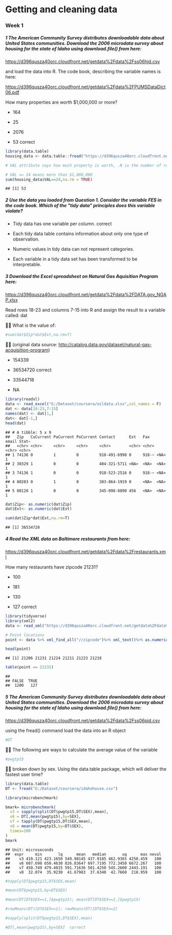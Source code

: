 Getting and cleaning data
================

### Week 1

##### 1 The American Community Survey distributes downloadable data about United States communities. Download the 2006 microdata survey about housing for the state of Idaho using download.file() from here:

<https://d396qusza40orc.cloudfront.net/getdata%2Fdata%2Fss06hid.csv>

and load the data into R. The code book, describing the variable names is here:

<https://d396qusza40orc.cloudfront.net/getdata%2Fdata%2FPUMSDataDict06.pdf>

How many properties are worth $1,000,000 or more?

-   164

-   25

-   2076

-   53 correct

``` r
library(data.table)
housing_data <- data.table::fread("https://d396qusza40orc.cloudfront.net/getdata%2Fdata%2Fss06hid.csv")

# VAL attribute says how much property is worth, .N is the number of rows
```

``` r
# VAL == 24 means more than $1,000,000
sum(housing_data$VAL==24,na.rm = TRUE)
```

    ## [1] 53

##### 2 Use the data you loaded from Question 1. Consider the variable FES in the code book. Which of the "tidy data" principles does this variable violate?

-   Tidy data has one variable per column. correct

-   Each tidy data table contains information about only one type of observation.

-   Numeric values in tidy data can not represent categories.

-   Each variable in a tidy data set has been transformed to be interpretable.

##### 3 Download the Excel spreadsheet on Natural Gas Aquisition Program here:

<https://d396qusza40orc.cloudfront.net/getdata%2Fdata%2FDATA.gov_NGAP.xlsx>

Read rows 18-23 and columns 7-15 into R and assign the result to a variable called: dat

 What is the value of:

``` r
#sum(dat$Zip*dat$Ext,na.rm=T)
```

 (original data source: <http://catalog.data.gov/dataset/natural-gas-acquisition-program>)

-   154339

-   36534720 correct

-   33544718

-   NA

``` r
library(readxl)
data <- read_excel("G:/Dataset/coursera/oildata.xlsx",col_names = F)
dat <- data[18:23,7:15]
names(dat) <- dat[1,]
dat<- dat[-1,]
head(dat)
```

    ## # A tibble: 5 x 9
    ##   Zip   CuCurrent PaCurrent PoCurrent Contact      Ext   Fax   email Stat~
    ##   <chr> <chr>     <chr>     <chr>     <chr>        <chr> <chr> <chr> <chr>
    ## 1 74136 0         1         0         918-491-6998 0     918-~ <NA>  1    
    ## 2 30329 1         0         0         404-321-5711 <NA>  <NA>  <NA>  1    
    ## 3 74136 1         0         0         918-523-2516 0     918-~ <NA>  1    
    ## 4 80203 0         1         0         303-864-1919 0     <NA>  <NA>  1    
    ## 5 80120 1         0         0         345-098-8890 456   <NA>  <NA>  1

``` r
dat$Zip<- as.numeric(dat$Zip)
dat$Ext<- as.numeric(dat$Ext)
```

``` r
sum(dat$Zip*dat$Ext,na.rm=T)
```

    ## [1] 36534720

##### 4 Read the XML data on Baltimore restaurants from here:

<https://d396qusza40orc.cloudfront.net/getdata%2Fdata%2Frestaurants.xml>

How many restaurants have zipcode 21231?

-   100

-   181

-   130

-   127 correct

``` r
library(tidyverse)
library(xml2)
data <- read_xml("https://d396qusza40orc.cloudfront.net/getdata%2Fdata%2Frestaurants.xml")

# Point locations
point <- data %>% xml_find_all("//zipcode")%>% xml_text()%>% as.numeric()
```

``` r
head(point)
```

    ## [1] 21206 21231 21224 21211 21223 21218

``` r
table(point == 21231)
```

    ## 
    ## FALSE  TRUE 
    ##  1200   127

##### 5 The American Community Survey distributes downloadable data about United States communities. Download the 2006 microdata survey about housing for the state of Idaho using download.file() from here:

<https://d396qusza40orc.cloudfront.net/getdata%2Fdata%2Fss06pid.csv>

using the fread() command load the data into an R object

``` r
#DT
```

 The following are ways to calculate the average value of the variable

``` r
#pwgtp15
```

 broken down by sex. Using the data.table package, which will deliver the fastest user time?

``` r
library(data.table)
DT <- fread("G:/Dataset/coursera/idahohouse.csv")
```

``` r
library(microbenchmark)

bmark= microbenchmark(
  v3 = sapply(split(DT$pwgtp15,DT$SEX),mean),
  v6 = DT[,mean(pwgtp15),by=SEX],
  v7 = tapply(DT$pwgtp15,DT$SEX,mean),
  v8 = mean(DT$pwgtp15,by=DT$SEX),
  times=100
)
bmark
```

    ## Unit: microseconds
    ##  expr     min       lq      mean   median       uq      max neval
    ##    v3 410.121 423.1650 549.98145 437.9185 462.9365 4250.459   100
    ##    v6 607.698 650.4630 826.83647 697.7195 772.3450 6672.267   100
    ##    v7 450.749 479.4015 591.71636 501.4250 545.2600 2443.191   100
    ##    v8  32.074  35.9230  41.67983  37.6340  42.7660  218.959   100

``` r
#tapply(DT$pwgtp15,DT$SEX,mean)
```

``` r
#mean(DT$pwgtp15,by=DT$SEX)
```

``` r
#mean(DT[DT$SEX==1,]$pwgtp15); mean(DT[DT$SEX==2,]$pwgtp15)
```

``` r
#rowMeans(DT)[DT$SEX==1]; rowMeans(DT)[DT$SEX==2]
```

``` r
#sapply(split(DT$pwgtp15,DT$SEX),mean)
```

``` r
#DT[,mean(pwgtp15),by=SEX]  correct
```
